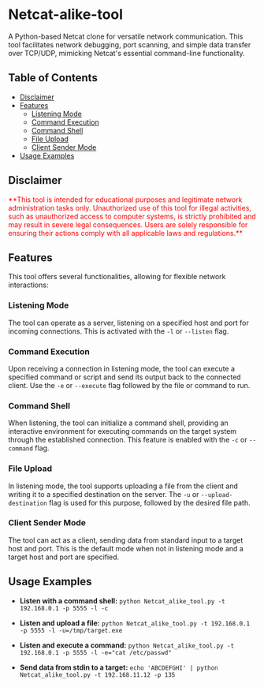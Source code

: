 # Netcat-alike-tool

A Python-based Netcat clone for versatile network communication. This tool facilitates network debugging, port scanning, and simple data transfer over TCP/UDP, mimicking Netcat's essential command-line functionality.

## Table of Contents

* [Disclaimer](#disclaimer)
* [Features](#features)
    * [Listening Mode](#listening-mode)
    * [Command Execution](#command-execution)
    * [Command Shell](#command-shell)
    * [File Upload](#file-upload)
    * [Client Sender Mode](#client-sender-mode)
* [Usage Examples](#usage-examples)

## Disclaimer

<p style="color:red;">**This tool is intended for educational purposes and legitimate network administration tasks only. Unauthorized use of this tool for illegal activities, such as unauthorized access to computer systems, is strictly prohibited and may result in severe legal consequences. Users are solely responsible for ensuring their actions comply with all applicable laws and regulations.**</p>

## Features

This tool offers several functionalities, allowing for flexible network interactions:

### Listening Mode
The tool can operate as a server, listening on a specified host and port for incoming connections. This is activated with the `-l` or `--listen` flag.

### Command Execution
Upon receiving a connection in listening mode, the tool can execute a specified command or script and send its output back to the connected client. Use the `-e` or `--execute` flag followed by the file or command to run.

### Command Shell
When listening, the tool can initialize a command shell, providing an interactive environment for executing commands on the target system through the established connection. This feature is enabled with the `-c` or `--command` flag.

### File Upload
In listening mode, the tool supports uploading a file from the client and writing it to a specified destination on the server. The `-u` or `--upload-destination` flag is used for this purpose, followed by the desired file path.

### Client Sender Mode
The tool can act as a client, sending data from standard input to a target host and port. This is the default mode when not in listening mode and a target host and port are specified.

## Usage Examples

* **Listen with a command shell:**
    `python Netcat_alike_tool.py -t 192.168.0.1 -p 5555 -l -c`

* **Listen and upload a file:**
    `python Netcat_alike_tool.py -t 192.168.0.1 -p 5555 -l -u=/tmp/target.exe`

* **Listen and execute a command:**
    `python Netcat_alike_tool.py -t 192.168.0.1 -p 5555 -l -e="cat /etc/passwd"`

* **Send data from stdin to a target:**
    `echo 'ABCDEFGHI' | python Netcat_alike_tool.py -t 192.168.11.12 -p 135`
